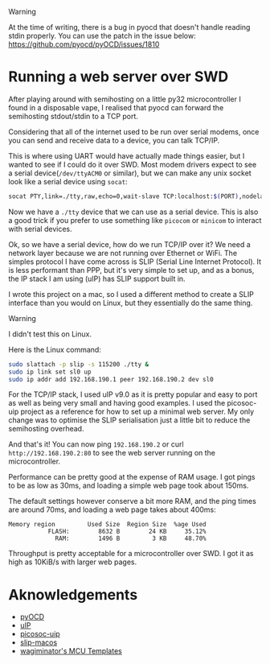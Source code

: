 > [!WARNING]
> At the time of writing, there is a bug in pyocd that doesn't handle reading stdin properly.
> You can use the patch in the issue below:
> https://github.com/pyocd/pyOCD/issues/1810


# Running a web server over SWD
After playing around with semihosting on a little py32 microcontroller I found in a disposable vape, I realised that pyocd can forward the semihosting stdout/stdin to a TCP port.

Considering that all of the internet used to be run over serial modems, once you can send and receive data to a device, you can talk TCP/IP.

This is where using UART would have actually made things easier, but I wanted to see if I could do it over SWD. Most modem drivers expect to see a serial device(`/dev/ttyACM0` or similar), but we can make any unix socket look like a serial device using `socat`:
```sh
socat PTY,link=./tty,raw,echo=0,wait-slave TCP:localhost:$(PORT),nodelay
```

Now we have a `./tty` device that we can use as a serial device. This is also a good trick if you prefer to use something like `picocom` or `minicom` to interact with serial devices.

Ok, so we have a serial device, how do we run TCP/IP over it? We need a network layer because we are not running over Ethernet or WiFi.
The simples protocol I have come across is SLIP (Serial Line Internet Protocol). It is less performant than PPP, but it's very simple to set up, and as a bonus, the IP stack I am using (uIP) has SLIP support built in.

I wrote this project on a mac, so I used a different method to create a SLIP interface than you would on Linux, but they essentially do the same thing.

> [!WARNING]
> I didn't test this on Linux.

Here is the Linux command:
```sh
sudo slattach -p slip -s 115200 ./tty &
sudo ip link set sl0 up
sudo ip addr add 192.168.190.1 peer 192.168.190.2 dev sl0
```

For the TCP/IP stack, I used uIP v9.0 as it is pretty popular and easy to port as well as being very small and having good examples. I used the picosoc-uip project as a reference for how to set up a minimal web server. My only change was to optimise the SLIP serialisation just a little bit to reduce the semihosting overhead.

And that's it! You can now ping `192.168.190.2` or curl `http://192.168.190.2:80` to see the web server running on the microcontroller.

Performance can be pretty good at the expense of RAM usage.
I got pings to be as low as 30ms, and loading a simple web page took about 150ms.

The default settings however conserve a bit more RAM, and the ping times are around 70ms, and loading a web page takes about 400ms:

```
Memory region         Used Size  Region Size  %age Used
           FLASH:        8632 B        24 KB     35.12%
             RAM:        1496 B         3 KB     48.70%
```

Throughput is pretty acceptable for a microcontroller over SWD.
I got it as high as 10KiB/s with larger web pages.


# Aknowledgements
 - [pyOCD](https://github.com/pyocd/pyOCD)
 - [uIP](https://github.com/adamdunkels/uip/tree/uip-0-9)
 - [picosoc-uip](https://github.com/grahamedgecombe/picosoc-uip)
 - [slip-macos](https://github.com/jackqu7/slip-macos)
 - [wagiminator's MCU Templates](https://github.com/wagiminator/MCU-Templates)
